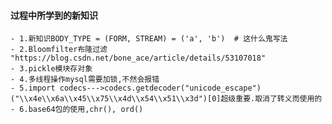 #### 过程中所学到的新知识

    - 1.新知识BODY_TYPE = (FORM, STREAM) = ('a', 'b')  # 这什么鬼写法
    - 2.Bloomfilter布隆过滤 "https://blog.csdn.net/bone_ace/article/details/53107018"
    - 3.pickle模块存对象
    - 4.多线程操作mysql需要加锁,不然会报错
    - 5.import codecs--->codecs.getdecoder("unicode_escape")("\\x4e\\x6a\\x45\\x75\\x4d\\x54\\x51\\x3d")[0]超级重要.取消了转义而使用的
    - 6.base64包的使用,chr(), ord()